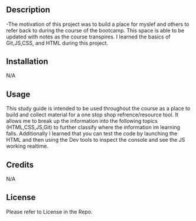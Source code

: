 # <UNC Prework Study Guide>

## Description

-The motivation of this project was to build a place for myslef and others to refer back to during the course of the bootcamp. This space is able to be updated with notes as the course transpires. I learned the basics of Git,JS,CSS, and HTML during this project. 

## Installation

N/A

## Usage

This study guide is intended to be used throughout the course as a place to build and collect material for a one stop shop refrence/resource tool. It allows me to break up the information into the following topics (HTML,CSS,JS,Git) to further classify where the information im learning falls. Additionally I learned that you can test the code by launching the HTML and then using the Dev tools to inspect the console and see the JS working realtime. 

## Credits

N/A

## License

Please refer to License in the Repo.
